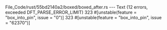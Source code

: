 File_Code/rust/55bd2140a2/boxed/boxed_after.rs --- Text (12 errors, exceeded DFT_PARSE_ERROR_LIMIT)
323     #[unstable(feature = "box_into_pin", issue = "0")]                                                                                                   323     #[unstable(feature = "box_into_pin", issue = "62370")]

